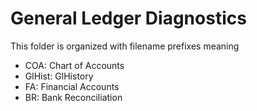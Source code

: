 # General Ledger Diagnostics

This folder is organized with filename prefixes meaning

- COA: Chart of Accounts
- GlHist: GlHistory
- FA: Financial Accounts
- BR: Bank Reconciliation